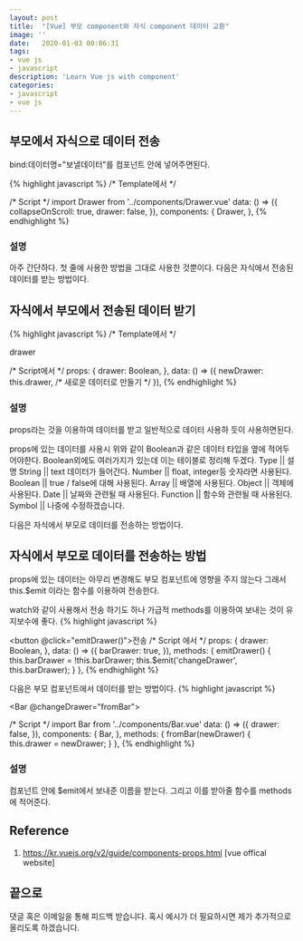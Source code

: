 ```yaml
---
layout: post
title:  "[Vue] 부모 component와 자식 component 데이터 교환"
image: ''
date:   2020-01-03 00:06:31
tags:
- vue js
- javascript
description: 'Learn Vue js with component'
categories:
- javascript
- vue js
---
```


## 부모에서 자식으로 데이터 전송
bind:데이터명="보낼데이터"를 컴포넌트 안에 넣어주면된다.

{% highlight javascript %}
/* Template에서 */
<Drawer :drawer="drawer"></Drawer>

/* Script */
import Drawer from '../components/Drawer.vue'
data: () => ({
    collapseOnScroll: true,
    drawer: false,
}),
components: {
    Drawer,
},
{% endhighlight %}

### 설명
아주 간단하다. 첫 줄에 사용한 방법을 그대로 사용한 것뿐이다.
다음은 자식에서 전송된 데이터를 받는 방법이다.

## 자식에서 부모에서 전송된 데이터 받기
{% highlight javascript %}
/* Template에서 */
<p>drawer</p>
/* Script에서 */
props: {
    drawer: Boolean,
},
data: () => ({
    newDrawer: this.drawer, /* 새로운 데이터로 만들기 */
}),
{% endhighlight %}

### 설명
props라는 것을 이용하여 데이터를 받고 일반적으로 데이터 사용하 듯이 사용하면된다.

props에 있는 데이터를 사용시 위와 같이 Boolean과 같은 데이터 타입을 옆에 적어두어야한다.
Boolean외에도 여러가지가 있는데 이는 테이블로 정리해 두겠다.
Type || 설명
String || text 데이터가 들어간다.
Number || float, integer등 숫자라면 사용된다.
Boolean || true / false에 대해 사용된다.
Array || 배열에 사용된다.
Object || 객체에 사용된다.
Date || 날짜와 관련될 때 사용된다.
Function || 함수와 관련될 때 사용된다.
Symbol || 나중에 수정하겠습니다.

다음은 자식에서 부모로 데이터를 전송하는 방법이다.

## 자식에서 부모로 데이터를 전송하는 방법
props에 있는 데이터는 아무리 변경해도 부모 컴포넌트에 영향을 주지 않는다 그래서
this.$emit 이라는 함수를 이용하여 전송한다.

watch와 같이 사용해서 전송 하기도 하나 가급적 methods를 이용하여 보내는 것이 유지보수에 좋다.
{% highlight javascript %}
<!-- Template -->
<button @click="emitDrawer()">전송</button>
/* Script 에서 */
props: {
        drawer: Boolean,
    },
    data: () => ({
        barDrawer: true,
    }),
methods: {
    emitDrawer() {
        this.barDrawer = !this.barDrawer;
        this.$emit('changeDrawer', this.barDrawer);
    }
},
{% endhighlight %}

다음은 부모 컴포넌트에서 데이터를 받는 방법이다.
{% highlight javascript %}
<!-- Template -->
<Bar @changeDrawer="fromBar"></Bar>

/* Script */
import Bar from '../components/Bar.vue'
data: () => ({
    drawer: false,
}),
components: {
    Bar,
},
methods: {
    fromBar(newDrawer) {
        this.drawer = newDrawer;
    }
},
{% endhighlight %}
### 설명
컴포넌트 안에 $emit에서 보내준 이름을 받는다. 그리고 이를 받아줄 함수를 methods에 적어준다.

## Reference
1. https://kr.vuejs.org/v2/guide/components-props.html [vue offical website]

## 끝으로
댓글 혹은 이메일을 통해 피드백 받습니다. 혹시 예시가 더 필요하시면 제가 추가적으로 올리도록 하겠습니다.
